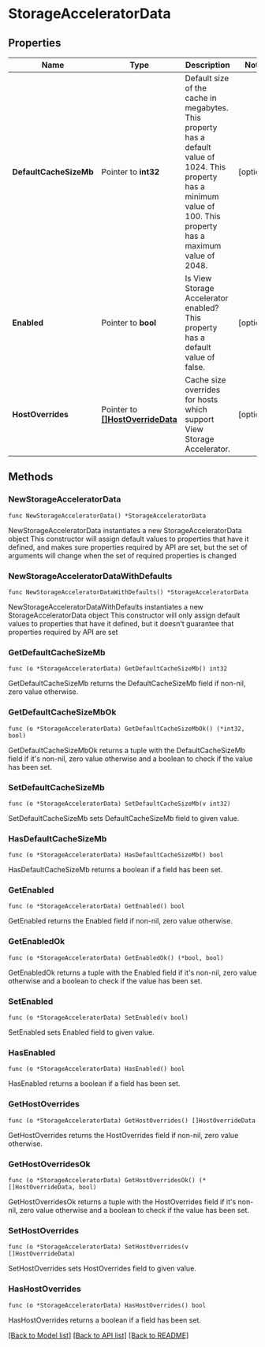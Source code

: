 # StorageAcceleratorData

## Properties

Name | Type | Description | Notes
------------ | ------------- | ------------- | -------------
**DefaultCacheSizeMb** | Pointer to **int32** | Default size of the cache in megabytes. This property has a default value of 1024. This property has a minimum value of 100. This property has a maximum value of 2048.  | [optional] 
**Enabled** | Pointer to **bool** | Is View Storage Accelerator enabled? This property has a default value of false. | [optional] 
**HostOverrides** | Pointer to [**[]HostOverrideData**](HostOverrideData.md) | Cache size overrides for hosts which support View Storage Accelerator. | [optional] 

## Methods

### NewStorageAcceleratorData

`func NewStorageAcceleratorData() *StorageAcceleratorData`

NewStorageAcceleratorData instantiates a new StorageAcceleratorData object
This constructor will assign default values to properties that have it defined,
and makes sure properties required by API are set, but the set of arguments
will change when the set of required properties is changed

### NewStorageAcceleratorDataWithDefaults

`func NewStorageAcceleratorDataWithDefaults() *StorageAcceleratorData`

NewStorageAcceleratorDataWithDefaults instantiates a new StorageAcceleratorData object
This constructor will only assign default values to properties that have it defined,
but it doesn't guarantee that properties required by API are set

### GetDefaultCacheSizeMb

`func (o *StorageAcceleratorData) GetDefaultCacheSizeMb() int32`

GetDefaultCacheSizeMb returns the DefaultCacheSizeMb field if non-nil, zero value otherwise.

### GetDefaultCacheSizeMbOk

`func (o *StorageAcceleratorData) GetDefaultCacheSizeMbOk() (*int32, bool)`

GetDefaultCacheSizeMbOk returns a tuple with the DefaultCacheSizeMb field if it's non-nil, zero value otherwise
and a boolean to check if the value has been set.

### SetDefaultCacheSizeMb

`func (o *StorageAcceleratorData) SetDefaultCacheSizeMb(v int32)`

SetDefaultCacheSizeMb sets DefaultCacheSizeMb field to given value.

### HasDefaultCacheSizeMb

`func (o *StorageAcceleratorData) HasDefaultCacheSizeMb() bool`

HasDefaultCacheSizeMb returns a boolean if a field has been set.

### GetEnabled

`func (o *StorageAcceleratorData) GetEnabled() bool`

GetEnabled returns the Enabled field if non-nil, zero value otherwise.

### GetEnabledOk

`func (o *StorageAcceleratorData) GetEnabledOk() (*bool, bool)`

GetEnabledOk returns a tuple with the Enabled field if it's non-nil, zero value otherwise
and a boolean to check if the value has been set.

### SetEnabled

`func (o *StorageAcceleratorData) SetEnabled(v bool)`

SetEnabled sets Enabled field to given value.

### HasEnabled

`func (o *StorageAcceleratorData) HasEnabled() bool`

HasEnabled returns a boolean if a field has been set.

### GetHostOverrides

`func (o *StorageAcceleratorData) GetHostOverrides() []HostOverrideData`

GetHostOverrides returns the HostOverrides field if non-nil, zero value otherwise.

### GetHostOverridesOk

`func (o *StorageAcceleratorData) GetHostOverridesOk() (*[]HostOverrideData, bool)`

GetHostOverridesOk returns a tuple with the HostOverrides field if it's non-nil, zero value otherwise
and a boolean to check if the value has been set.

### SetHostOverrides

`func (o *StorageAcceleratorData) SetHostOverrides(v []HostOverrideData)`

SetHostOverrides sets HostOverrides field to given value.

### HasHostOverrides

`func (o *StorageAcceleratorData) HasHostOverrides() bool`

HasHostOverrides returns a boolean if a field has been set.


[[Back to Model list]](../README.md#documentation-for-models) [[Back to API list]](../README.md#documentation-for-api-endpoints) [[Back to README]](../README.md)



